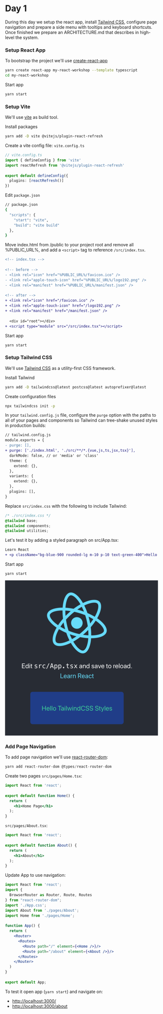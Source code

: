 # Day 1

During this day we setup the react app, install [Tailwind CSS], configure page navigation and prepare a side menu with tooltips and keyboard shortcuts. Once finished we prepare an ARCHITECTURE.md that describes in high-level the system.

[Tailwind CSS]:https://tailwindcss.com/

### Setup React App

To bootstrap the project we'll use [create-react-app]

[create-react-app]:https://github.com/facebook/create-react-app

```sh
yarn create react-app my-react-workshop --template typescript
cd my-react-workshop
```

Start app

```sh
yarn start
```

### Setup Vite

We'll use [vite] as build tool.

[vite]:https://vitejs.dev/

Install packages

```sh
yarn add -D vite @vitejs/plugin-react-refresh
```

Create a vite config file: `vite.config.ts`

```ts
// vite.config.ts
import { defineConfig } from 'vite'
import reactRefresh from '@vitejs/plugin-react-refresh'

export default defineConfig({
  plugins: [reactRefresh()]
})
```

Edit `package.json`

```sh
// package.json
{
  "scripts": {
    "start": "vite",
    "build": "vite build"
  },
}
```

Move index.html from /public to your project root and remove all %PUBLIC_URL%, and add a `<script>` tag to reference `/src/index.tsx`.

```diff
<!-- index.tsx -->

<!-- before -->
- <link rel="icon" href="%PUBLIC_URL%/favicon.ico" />
- <link rel="apple-touch-icon" href="%PUBLIC_URL%/logo192.png" />
- <link rel="manifest" href="%PUBLIC_URL%/manifest.json" />

<!-- after -->
+ <link rel="icon" href="/favicon.ico" />
+ <link rel="apple-touch-icon" href="/logo192.png" />
+ <link rel="manifest" href="/manifest.json" />

  <div id="root"></div>
+ <script type="module" src="/src/index.tsx"></script>
```

Start app

```sh
yarn start
```

### Setup Tailwind CSS

We'll use [Tailwind CSS] as a utility-first CSS framework.

Install Tailwind

```sh
yarn add -D tailwindcss@latest postcss@latest autoprefixer@latest
```

Create configuration files

```sh
npx tailwindcss init -p
```

In your `tailwind.config.js` file, configure the `purge` option with the paths to all of your pages and components so Tailwind can tree-shake unused styles in production builds:

```diff
// tailwind.config.js
module.exports = {
- purge: [],
+ purge: ['./index.html', './src/**/*.{vue,js,ts,jsx,tsx}'],
  darkMode: false, // or 'media' or 'class'
  theme: {
    extend: {},
  },
  variants: {
    extend: {},
  },
  plugins: [],
}
```

Replace `src/index.css` with the following to include Tailwind:

```css
/* ./src/index.css */
@tailwind base;
@tailwind components;
@tailwind utilities;
```

Let's test it by adding a styled paragraph on src/App.tsx:

```diff
Learn React
+ <p className="bg-blue-900 rounded-lg m-10 p-10 text-green-400">Hello TailwindCSS Styles</p>
```

Start app

```sh
yarn start
```

![Preview](tailwindcss.png)

### Add Page Navigation

To add page navigation we'll use [react-router-dom](https://reactrouter.com/web/guides/quick-start):

```jsx
yarn add react-router-dom @types/react-router-dom
```

Create two pages `src/pages/Home.tsx`:

```jsx
import React from 'react';

export default function Home() {
  return (
    <h1>Home Page</h1>
  );
}
```

`src/pages/About.tsx`:

```jsx
import React from 'react';

export default function About() {
  return (
    <h1>About</h1>
  );
}
```

Update App to use navigation:

```jsx
import React from 'react';
import {
  BrowserRouter as Router, Route, Routes
} from "react-router-dom";
import './App.css';
import About from './pages/About';
import Home from './pages/Home';

function App() {
  return (
    <Router>
      <Routes>
        <Route path="/" element={<Home />}/>
        <Route path="/about" element={<About />}/>
      </Routes>
    </Router>
  )
}

export default App;
```

To test it open app (`yarn start`) and navigate on:

- [http://localhost:3000/](http://localhost:3000/about)
- [http://localhost:3000/about](http://localhost:3000/about)
